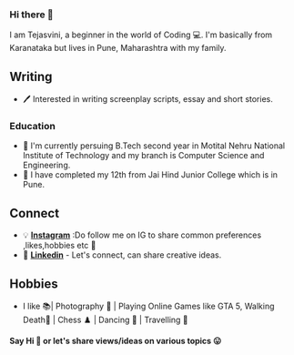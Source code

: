 ### Hi there 👋

I am Tejasvini, a beginner in the world of Coding 💻. 
I'm basically from Karanataka but lives in Pune, Maharashtra with my family.

## Writing

- 🖊 Interested in writing screenplay scripts, essay and short stories.

### Education
- 🌱 I'm currently persuing B.Tech second year in Motital Nehru National Institute of Technology and my branch is Computer Science and Engineering.
- 🌱 I have completed my 12th from Jai Hind Junior College which is in Pune.


## Connect

- 💡 **[Instagram](https://www.instagram.com/__teju__0810/)** :Do follow me on IG to share common preferences ,likes,hobbies etc 🎈
- 💼 **[Linkedin](https://www.linkedin.com/in/tejasvini-konkal-53568a20a/)** - Let's connect, can share creative ideas.

## Hobbies

- I like 📚| Photography 🎥 | Playing Online Games like GTA 5, Walking Death👾 | Chess ♟️ | Dancing 💃 | Travelling 🚌

**Say Hi 👋 or let's share views/ideas on various topics 😛** 
